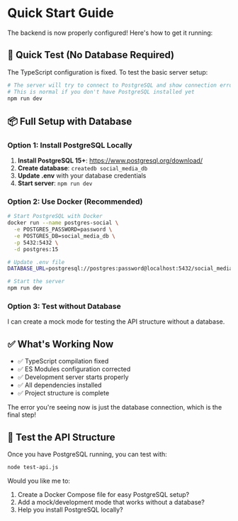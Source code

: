 # Quick Start Guide

The backend is now properly configured! Here's how to get it running:

## 🚀 Quick Test (No Database Required)

The TypeScript configuration is fixed. To test the basic server setup:

```bash
# The server will try to connect to PostgreSQL and show connection errors
# This is normal if you don't have PostgreSQL installed yet
npm run dev
```

## 📦 Full Setup with Database

### Option 1: Install PostgreSQL Locally
1. **Install PostgreSQL 15+**: https://www.postgresql.org/download/
2. **Create database**: `createdb social_media_db`
3. **Update .env** with your database credentials
4. **Start server**: `npm run dev`

### Option 2: Use Docker (Recommended)
```bash
# Start PostgreSQL with Docker
docker run --name postgres-social \
  -e POSTGRES_PASSWORD=password \
  -e POSTGRES_DB=social_media_db \
  -p 5432:5432 \
  -d postgres:15

# Update .env file
DATABASE_URL=postgresql://postgres:password@localhost:5432/social_media_db

# Start the server
npm run dev
```

### Option 3: Test without Database
I can create a mock mode for testing the API structure without a database.

## ✅ What's Working Now

- ✅ TypeScript compilation fixed
- ✅ ES Modules configuration corrected  
- ✅ Development server starts properly
- ✅ All dependencies installed
- ✅ Project structure is complete

The error you're seeing now is just the database connection, which is the final step!

## 🧪 Test the API Structure

Once you have PostgreSQL running, you can test with:
```bash
node test-api.js
```

Would you like me to:
1. Create a Docker Compose file for easy PostgreSQL setup?
2. Add a mock/development mode that works without a database?
3. Help you install PostgreSQL locally?
